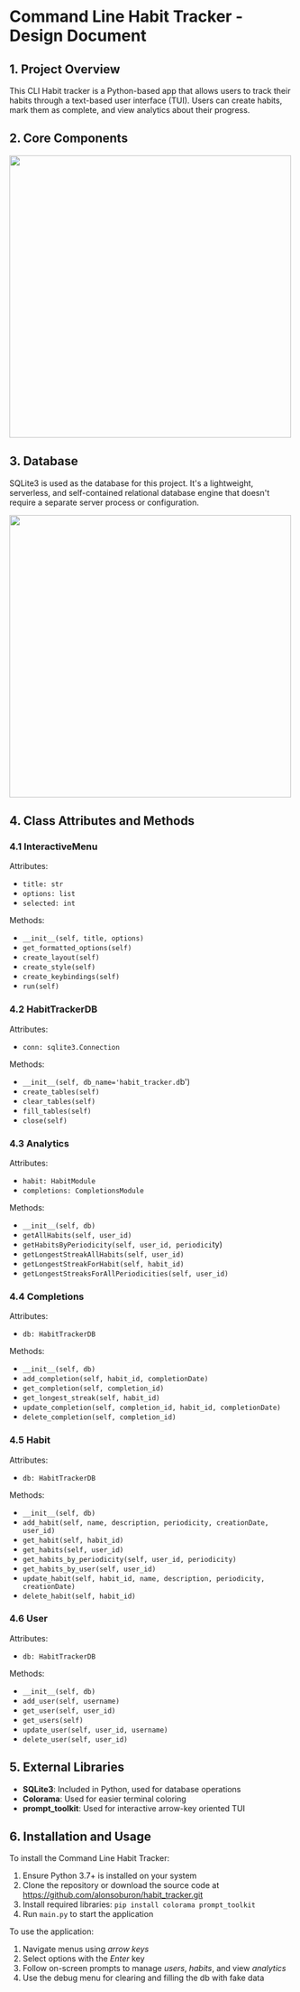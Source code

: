 # Command Line Habit Tracker - Design Document

## 1. Project Overview
This CLI Habit tracker is a Python-based app that allows users to track their habits through a text-based user interface (TUI). Users can create habits, mark them as complete, and view analytics about their progress.

## 2. Core Components

<img src="https://mermaid.ink/svg/pako:eNp1kctqwzAQRX9FaJ10050XBT_iONAs2iYrKYuJPbFFbNnVo2BC_r1ypYAo7SzEnHuvHmhutB4bpAltFUwdeX3nkrjS9uyFAYR8mmavLpWyw3F38oyy4dK3fs3YUaMKbs4qOAsTqGD5OEw9GjFKHbQN20mDCmojvnCP0ga99DsPzrmiKrIgb1kqoZ-NqB8HVEx_9sLg8yl-RUrW6xeyiSGLIY-hiKGMYRtudUBy6Hsd53-p4chyUd8sKoGagGzIHiS06DPV46-yOPXjhIfn_xnFXwZd0QGVG1DjxndbgpyaDgfkNHFtA-rKKZd3lwNrxo9Z1jQxyuKKqtG2HU0u0GtHdmrAYCHAjXwI6v0bh1GZNA" alt="" width="auto" height="500" >

## 3. Database
SQLite3 is used as the database for this project. It's a lightweight, serverless, and self-contained relational database engine that doesn't require a separate server process or configuration.

<img src="https://mermaid.ink/svg/pako:eNqdUsFugzAM_ZXI5_YHuK60myqhamPSDkhVRjywSggyyQFR_n3JgII6bYf6Etl-fn523ENuFEIEyDuSBUud1cLbe4vcin50gr0kaXyIXwUpcTqKDE5MWnInjthlsMDS-CMVzhfXUqOHJcaKxFXVjBnG51l-kn2Y_w_uW15hmzM1lkx9l2mQySjKyXZ3mZxRhoKdtPhbVZjo7KXtg7S9YaSiXkubxnoyuqkw0Dwy2wwrw3L-67aIvvVbZA_rD7xet1vTz-uOPN3MMYUmwFr4iIINaGQtSfnj-JklA1uixgwCQEm-BKrB46Sz5q2rc4gsO9wAG1eUEH3JqvWea5TXNh3XFB2-AR2Cvf0" alt="" width="auto" height="500">

## 4. Class Attributes and Methods

### 4.1 InteractiveMenu
Attributes:
- `title: str`
- `options: list`
- `selected: int`

Methods:
- `__init__(self, title, options)`
- `get_formatted_options(self)`
- `create_layout(self)`
- `create_style(self)`
- `create_keybindings(self)`
- `run(self)`

### 4.2 HabitTrackerDB
Attributes:
- `conn: sqlite3.Connection`

Methods:
- `__init__(self, db_name='habit_tracker.d`b')
- `create_tables(self)`
- `clear_tables(self)`
- `fill_tables(self)`
- `close(self)`

### 4.3 Analytics
Attributes:
- `habit: HabitModule`
- `completions: CompletionsModule`

Methods:
- `__init__(self, db)`
- `getAllHabits(self, user_id)`
- `getHabitsByPeriodicity(self, user_id, periodici`ty)
- `getLongestStreakAllHabits(self, user_id)`
- `getLongestStreakForHabit(self, habit_id)`
- `getLongestStreaksForAllPeriodicities(self, user_id)`

### 4.4 Completions
Attributes:
- `db: HabitTrackerDB`

Methods:
- `__init__(self, db)`
- `add_completion(self, habit_id, completionDate)`
- `get_completion(self, completion_id)`
- `get_longest_streak(self, habit_id)`
- `update_completion(self, completion_id, habit_id, completionDate)`
- `delete_completion(self, completion_id)`

### 4.5 Habit
Attributes:
- `db: HabitTrackerDB`

Methods:
- `__init__(self, db)`
- `add_habit(self, name, description, periodicity, creationDate, user_id)`
- `get_habit(self, habit_id)`
- `get_habits(self, user_id)`
- `get_habits_by_periodicity(self, user_id, periodicity)`
- `get_habits_by_user(self, user_id)`
- `update_habit(self, habit_id, name, description, periodicity, creationDate)`
- `delete_habit(self, habit_id)`

### 4.6 User
Attributes:
- `db: HabitTrackerDB`

Methods:
- `__init__(self, db)`
- `add_user(self, username)`
- `get_user(self, user_id)`
- `get_users(self)`
- `update_user(self, user_id, username)`
- `delete_user(self, user_id)`

## 5. External Libraries
- **SQLite3**: Included in Python, used for database operations
- **Colorama**: Used for easier terminal coloring
- **prompt_toolkit**: Used for interactive arrow-key oriented TUI

## 6. Installation and Usage
To install the Command Line Habit Tracker:
1. Ensure Python 3.7+ is installed on your system
2. Clone the repository or download the source code at https://github.com/alonsoburon/habit_tracker.git
3. Install required libraries: `pip install colorama prompt_toolkit`
4. Run `main.py` to start the application

To use the application:
1. Navigate menus using *arrow keys*
2. Select options with the *Enter* key
3. Follow on-screen prompts to manage *users*, *habits*, and view *analytics*
4. Use the debug menu for clearing and filling the db with fake data